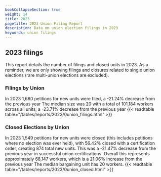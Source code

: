 ```yaml
---
bookCollapseSection: true
weight: 14
title: 2023
pagetitle: 2023 Union Filing Report
description: Data on union election filings in 2023
keywords: union filings
---
```


## 2023 filings

This report details the number of filings and closed units in 2023. As a reminder, we are only showing filings and closures related to single union elections (rare multi-union elections are excluded).

### Filings by Union
In 2023 1,680 petitions for new units were filed, a -21.24% decrease from the previous year The median size was 20 with a total of 101,184 workers across all units, a -23.71% decrease from the previous year
{{< readtable table="/tables/reports/2023/0union_filings.html" >}}

### Closed Elections by Union
In 2023 1,549 petitions for new units were closed (this includes petitions where no election was ever held), with 56.42% closed with a certification order, creating 874 total new units. This was a -21.47% decrease from the previous year in successful union certifications. Overall this represents approximately 68,147 workers, which is a 21.06% increase from the previous year The median bargaining unit has 20 workers.
{{< readtable table="/tables/reports/2023/0union_closed.html" >}}
